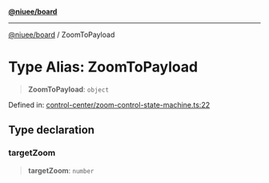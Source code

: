 [**@niuee/board**](../README.md)

***

[@niuee/board](../globals.md) / ZoomToPayload

# Type Alias: ZoomToPayload

> **ZoomToPayload**: `object`

Defined in: [control-center/zoom-control-state-machine.ts:22](https://github.com/niuee/board/blob/a0a1179721d4f4b943b6a9bc156753ac9737e502/src/control-center/zoom-control-state-machine.ts#L22)

## Type declaration

### targetZoom

> **targetZoom**: `number`
